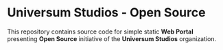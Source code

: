 Universum Studios - Open Source
===============

This repository contains source code for simple static **Web Portal** presenting **Open Source** initiative of the 
**Universum Studios** organization.